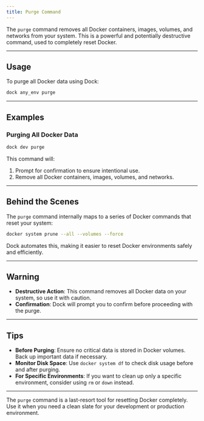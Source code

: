 ```yaml
---
title: Purge Command
---
```


The `purge` command removes all Docker containers, images, volumes, and networks from your system. This is a powerful and potentially destructive command, used to completely reset Docker.

---

## Usage

To purge all Docker data using Dock:

```bash
dock any_env purge
```

---

## Examples

### Purging All Docker Data
```bash
dock dev purge
```

This command will:
1. Prompt for confirmation to ensure intentional use.
2. Remove all Docker containers, images, volumes, and networks.

---

## Behind the Scenes

The `purge` command internally maps to a series of Docker commands that reset your system:

```bash
docker system prune --all --volumes --force
```

Dock automates this, making it easier to reset Docker environments safely and efficiently.

---

## Warning

- **Destructive Action**: This command removes all Docker data on your system, so use it with caution.
- **Confirmation**: Dock will prompt you to confirm before proceeding with the purge.

---

## Tips

- **Before Purging**: Ensure no critical data is stored in Docker volumes. Back up important data if necessary.
- **Monitor Disk Space**: Use `docker system df` to check disk usage before and after purging.
- **For Specific Environments**: If you want to clean up only a specific environment, consider using `rm` or `down` instead.

---

The `purge` command is a last-resort tool for resetting Docker completely. Use it when you need a clean slate for your development or production environment.
